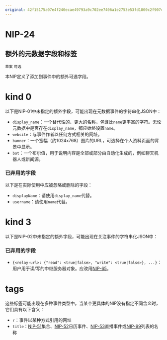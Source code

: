 ```yaml
---
original: 42f15175a07e4f240ecae49793a9c702ee7406a1e2753e53fd1800c2f907cf5d
---
```


NIP-24
======

额外的元数据字段和标签
---------------------

`草案` `可选`

本NIP定义了添加到事件中的额外可选字段。

kind 0
======

以下是NIP-01中未指定的额外字段，可能出现在元数据事件的字符串化JSON中：

  - `display_name`：一个替代性的、更大的名称，包含比`name`更丰富的字符。无论元数据中是否存在`display_name`，都应始终设置`name`。
  - `website`：与事件作者以任何方式相关的网址。
  - `banner`：一个宽幅（约1024x768）图片的URL，可选择在个人资料页面的背景中显示。
  - `bot`：一个布尔值，用于说明内容是全部或部分由自动化生成的，例如聊天机器人或新闻源。

### 已弃用的字段

以下是在实际使用中应被忽略或删除的字段：

  - `displayName`：请使用`display_name`代替。
  - `username`：请使用`name`代替。

kind 3
======

以下是NIP-02中未指定的额外字段，可能出现在关注事件的字符串化JSON中：

### 已弃用的字段

  - `{<relay-url>: {"read": <true|false>, "write": <true|false>}, ...}`：用户用于读/写的中继服务器对象。应改用[NIP-65](65.md)。

tags
====

这些标签可能出现在多种事件类型中。当某个更具体的NIP没有指定不同含义时，它们具有以下含义：

  - `r`：事件以某种方式引用的网址
  - `title`：[NIP-51](51.md)集合、[NIP-52](52.md)日历事件、[NIP-53](53.md)直播事件或[NIP-99](99.md)列表的名称